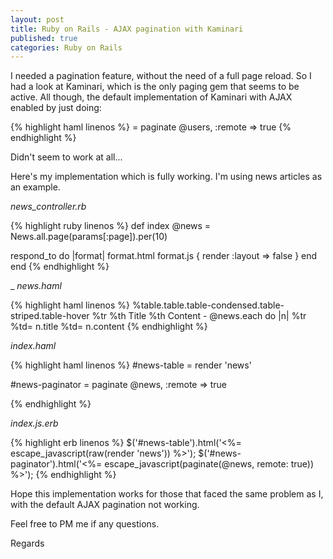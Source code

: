 ```yaml
---
layout: post
title: Ruby on Rails - AJAX pagination with Kaminari
published: true
categories: Ruby on Rails
---
```


I needed a pagination feature, without the need of a full page reload. So I had a look at Kaminari, which is the only paging gem that seems to be active. All though, the default implementation of Kaminari with AJAX enabled by just doing:

{% highlight haml linenos %}
= paginate @users, :remote => true
{% endhighlight %}

Didn't seem to work at all...

Here's my implementation which is fully working. I'm using news articles as an example.

_news_controller.rb_

{% highlight ruby linenos %}
def index
  @news = News.all.page(params[:page]).per(10)

  respond_to do |format|
      format.html
      format.js { render :layout => false }
  end
end
{% endhighlight %}


_ _news.haml_

{% highlight haml linenos %}
  %table.table.table-condensed.table-striped.table-hover
    %tr
      %th Title
      %th Content
    - @news.each do |n|
      %tr
        %td= n.title
        %td= n.content
{% endhighlight %}

_index.haml_

{% highlight haml linenos %}
  #news-table
    = render 'news'

  #news-paginator
    = paginate @news, :remote => true

{% endhighlight %}

_index.js.erb_

{% highlight erb linenos %}
  $('#news-table').html('<%= escape_javascript(raw(render 'news')) %>');
  $('#news-paginator').html('<%= escape_javascript(paginate(@news, remote: true)) %>');
{% endhighlight %}

Hope this implementation works for those that faced the same problem as I, with the default AJAX pagination not working.

Feel free to PM me if any questions.

Regards

